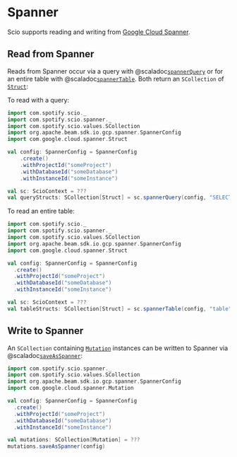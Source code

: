 # Spanner

Scio supports reading and writing from [Google Cloud Spanner](https://cloud.google.com/spanner).

## Read from Spanner

Reads from Spanner occur via a query with @scaladoc[`spannerQuery`](com.spotify.scio.spanner.syntax.SpannerScioContextOps#spannerQuery(spannerConfig:org.apache.beam.sdk.io.gcp.spanner.SpannerConfig,query:String,withBatching:Boolean,withTransaction:Boolean):com.spotify.scio.values.SCollection[com.google.cloud.spanner.Struct]) or for an entire table with @scaladoc[`spannerTable`](com.spotify.scio.spanner.syntax.SpannerScioContextOps#spannerTable(spannerConfig:org.apache.beam.sdk.io.gcp.spanner.SpannerConfig,table:String,columns:Seq[String],withBatching:Boolean,withTransaction:Boolean):com.spotify.scio.values.SCollection[com.google.cloud.spanner.Struct]). Both return an `SCollection` of [`Struct`](https://www.javadoc.io/doc/com.google.cloud/google-cloud-spanner/6.38.0/com/google/cloud/spanner/Struct.html):

To read with a query:

```scala mdoc:compile-only
import com.spotify.scio._
import com.spotify.scio.spanner._
import com.spotify.scio.values.SCollection
import org.apache.beam.sdk.io.gcp.spanner.SpannerConfig
import com.google.cloud.spanner.Struct

val config: SpannerConfig = SpannerConfig
    .create()
    .withProjectId("someProject")
    .withDatabaseId("someDatabase")
    .withInstanceId("someInstance")

val sc: ScioContext = ???
val queryStructs: SCollection[Struct] = sc.spannerQuery(config, "SELECT a, b FROM table WHERE c > 5")
```

To read an entire table:

```scala mdoc:compile-only
import com.spotify.scio._
import com.spotify.scio.spanner._
import com.spotify.scio.values.SCollection
import org.apache.beam.sdk.io.gcp.spanner.SpannerConfig
import com.google.cloud.spanner.Struct

val config: SpannerConfig = SpannerConfig
  .create()
  .withProjectId("someProject")
  .withDatabaseId("someDatabase")
  .withInstanceId("someInstance")

val sc: ScioContext = ???
val tableStructs: SCollection[Struct] = sc.spannerTable(config, "table", columns=List("a", "b"))
```

## Write to Spanner

An `SCollection` containing [`Mutation`](https://javadoc.io/static/com.google.cloud/google-cloud-spanner/6.36.0/com/google/cloud/spanner/Mutation.html#com.google.cloud.spanner.Mutation) instances can be written to Spanner via @scaladoc[`saveAsSpanner`](com.spotify.scio.spanner.syntax.SpannerSCollectionOps#saveAsSpanner(spannerConfig:org.apache.beam.sdk.io.gcp.spanner.SpannerConfig,failureMode:org.apache.beam.sdk.io.gcp.spanner.SpannerIO.FailureMode,batchSizeBytes:Long):com.spotify.scio.io.ClosedTap[Nothing]):

```scala mdoc:compile-only
import com.spotify.scio.spanner._
import com.spotify.scio.values.SCollection
import org.apache.beam.sdk.io.gcp.spanner.SpannerConfig
import com.google.cloud.spanner.Mutation

val config: SpannerConfig = SpannerConfig
  .create()
  .withProjectId("someProject")
  .withDatabaseId("someDatabase")
  .withInstanceId("someInstance")

val mutations: SCollection[Mutation] = ???
mutations.saveAsSpanner(config)
```

